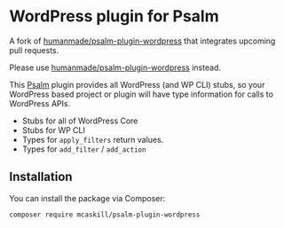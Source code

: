 # WordPress plugin for Psalm

A fork of [humanmade/psalm-plugin-wordpress] that integrates upcoming pull requests.

Please use [humanmade/psalm-plugin-wordpress] instead.

This [Psalm] plugin provides all WordPress (and WP CLI) stubs, so your WordPress
based project or plugin will have type information for calls to WordPress APIs.

- Stubs for all of WordPress Core
- Stubs for WP CLI
- Types for `apply_filters` return values.
- Types for `add_filter` / `add_action`

## Installation

You can install the package via Composer:

```shell
composer require mcaskill/psalm-plugin-wordpress
```

[humanmade]:                        https://hmn.md/
[humanmade/psalm-plugin-wordpress]: https://github.com/humanmade/psalm-plugin-wordpress
[Psalm]:                            https://psalm.dev/
